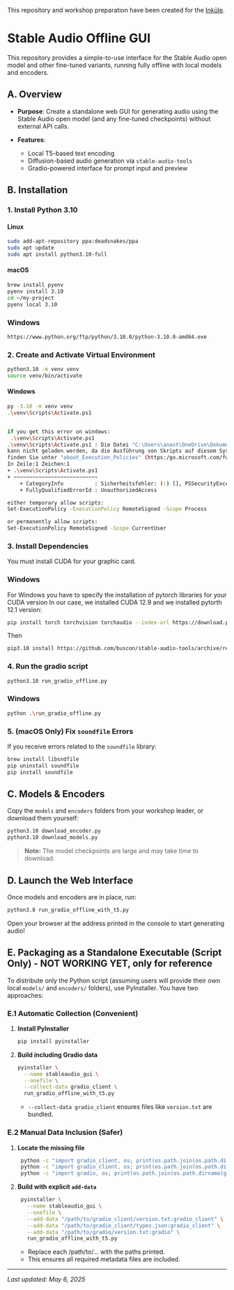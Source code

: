 
This repository and workshop preparation have been created for the [Inküle](https://www.inkuele.de).

# Stable Audio Offline GUI

This repository provides a simple-to-use interface for the Stable Audio open model and other fine-tuned variants, running fully offline with local models and encoders.

## A. Overview

* **Purpose**: Create a standalone web GUI for generating audio using the Stable Audio open model (and any fine-tuned checkpoints) without external API calls.
* **Features**:

  * Local T5-based text encoding
  * Diffusion-based audio generation via `stable-audio-tools`
  * Gradio-powered interface for prompt input and preview

## B. Installation

### 1. Install Python 3.10

#### Linux

```bash
sudo add-apt-repository ppa:deadsnakes/ppa
sudo apt update
sudo apt install python3.10-full
```

#### macOS

```bash
brew install pyenv
pyenv install 3.10
cd ~/my-project
pyenv local 3.10

```
### Windows
```bash
https://www.python.org/ftp/python/3.10.0/python-3.10.0-amd64.exe
```

### 2. Create and Activate Virtual Environment

```bash
python3.10 -m venv venv
source venv/bin/activate
```

#### Windows
```bash
py -3.10 -m venv venv
.\venv\Scripts\Activate.ps1


if you get this error on windows:
 .\venv\Scripts\Activate.ps1
.\venv\Scripts\Activate.ps1 : Die Datei "C:\Users\anast\OneDrive\Dokumente\git\stableaudio\venv\Scripts\Activate.ps1"
kann nicht geladen werden, da die Ausführung von Skripts auf diesem System deaktiviert ist. Weitere Informationen
finden Sie unter "about_Execution_Policies" (https:/go.microsoft.com/fwlink/?LinkID=135170).
In Zeile:1 Zeichen:1
+ .\venv\Scripts\Activate.ps1
+ ~~~~~~~~~~~~~~~~~~~~~~~~~~~
    + CategoryInfo          : Sicherheitsfehler: (:) [], PSSecurityException
    + FullyQualifiedErrorId : UnauthorizedAccess

either temporary allow scripts:
Set-ExecutionPolicy -ExecutionPolicy RemoteSigned -Scope Process

or permanently allow scripts:
Set-ExecutionPolicy RemoteSigned -Scope CurrentUser
```


### 3. Install Dependencies

You must install CUDA for your graphic card.

### Windows

For Windows you have to specify the installation of pytorch libraries for your CUDA version
In our case, we installed CUDA 12.9 and we installed pytorth 12.1 version:

```bash
pip install torch torchvision torchaudio --index-url https://download.pytorch.org/whl/cu121
```
Then

```bash
pip3.10 install https://github.com/buscon/stable-audio-tools/archive/refs/heads/main.zip
```

### 4. Run the gradio script

```bash
python3.10 run_gradio_offline.py
```

### Windows
```bash
python .\run_gradio_offline.py
```

### 5. (macOS Only) Fix `soundfile` Errors

If you receive errors related to the `soundfile` library:

```bash
brew install libsndfile
pip uninstall soundfile
pip install soundfile
```

## C. Models & Encoders

Copy the `models` and `encoders` folders from your workshop leader, or download them yourself:

```bash
python3.10 download_encoder.py
python3.10 download_models.py
```

> **Note:** The model checkpoints are large and may take time to download.

## D. Launch the Web Interface

Once models and encoders are in place, run:

```bash
python3.8 run_gradio_offline_with_t5.py
```

Open your browser at the address printed in the console to start generating audio!

## E. Packaging as a Standalone Executable (Script Only) - NOT WORKING YET, only for reference

To distribute only the Python script (assuming users will provide their own local `models/` and `encoders/` folders), use PyInstaller. You have two approaches:

### E.1 Automatic Collection (Convenient)

1. **Install PyInstaller**

   ```bash
   pip install pyinstaller
   ```
2. **Build including Gradio data**

   ```bash
   pyinstaller \
     --name stableaudio_gui \
     --onefile \
     --collect-data gradio_client \
     run_gradio_offline_with_t5.py
   ```

   * `--collect-data gradio_client` ensures files like `version.txt` are bundled.

### E.2 Manual Data Inclusion (Safer)

1. **Locate the missing file**

   ```bash
    python -c "import gradio_client, os; print(os.path.join(os.path.dirname(gradio_client.__file__),'version.txt'))"
    python -c "import gradio_client, os; print(os.path.join(os.path.dirname(gradio_client.__file__),'types.json'))"
    python -c "import gradio, os; print(os.path.join(os.path.dirname(gradio.__file__),'version.txt'))"
   ```
2. **Build with explicit `add-data`**

   ```bash
    pyinstaller \
      --name stableaudio_gui \
      --onefile \
      --add-data "/path/to/gradio_client/version.txt:gradio_client" \
      --add-data "/path/to/gradio_client/types.json:gradio_client" \
      --add-data "/path/to/gradio/version.txt:gradio" \
      run_gradio_offline_with_t5.py
   ```

    * Replace each /path/to/... with the paths printed.
    * This ensures all required metadata files are included.

---

*Last updated: May 6, 2025*

